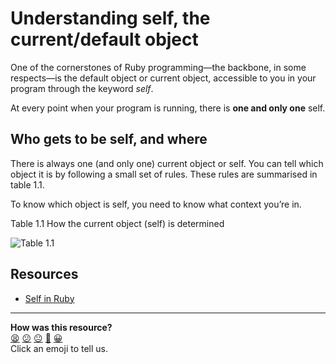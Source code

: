 # Understanding **self**, the current/default object

One of the cornerstones of Ruby programming—the backbone, in some respects—is the default object or current object, accessible to you in your program through the keyword _self_. 

At every point when your program is running, there is **one and only one** self.

## Who gets to be self, and where

There is always one (and only one) current object or self. You can tell which object it is by following a small set of rules. These rules are summarised in table 1.1.

To know which object is self, you need to know what context you’re in.

Table 1.1 How the current object (self) is determined

![Table 1.1](/pills/images/table_1-1.png)

## Resources

- [Self in Ruby](http://www.jimmycuadra.com/posts/self-in-ruby)

<!-- BEGIN GENERATED SECTION DO NOT EDIT -->

---

**How was this resource?**  
[😫](https://airtable.com/shrUJ3t7KLMqVRFKR?prefill_Repository=makersacademy/course&prefill_File=pills/self.md&prefill_Sentiment=😫) [😕](https://airtable.com/shrUJ3t7KLMqVRFKR?prefill_Repository=makersacademy/course&prefill_File=pills/self.md&prefill_Sentiment=😕) [😐](https://airtable.com/shrUJ3t7KLMqVRFKR?prefill_Repository=makersacademy/course&prefill_File=pills/self.md&prefill_Sentiment=😐) [🙂](https://airtable.com/shrUJ3t7KLMqVRFKR?prefill_Repository=makersacademy/course&prefill_File=pills/self.md&prefill_Sentiment=🙂) [😀](https://airtable.com/shrUJ3t7KLMqVRFKR?prefill_Repository=makersacademy/course&prefill_File=pills/self.md&prefill_Sentiment=😀)  
Click an emoji to tell us.

<!-- END GENERATED SECTION DO NOT EDIT -->
